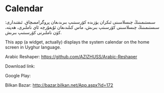Calendar
========

سىستىمىنىڭ چىسلاسىنى ئىكران يۈزىدە كۆرسىتىپ بىرىدىغان پروگراممىچاق. 
ئىقتىدارى: سىستىمىنىڭ چىسلاسىنى كۆرسىتپ بىرىش، ماس كىلىدىغان ئۇيغۇرچە ئاي ناملىرى، ھەپتە، كۈن ناملىرنى كۆرسىتىپ بىرىش.

This app (a widget, actually) displays the system calendar on the home screen in Uyghur language.

Arabic Reshaper:
https://github.com/AZIZHUSS/Arabic-Reshaper

Download link: 

Google Play:

Bilkan Bazar: http://bazar.bilkan.net/App.aspx?id=172
